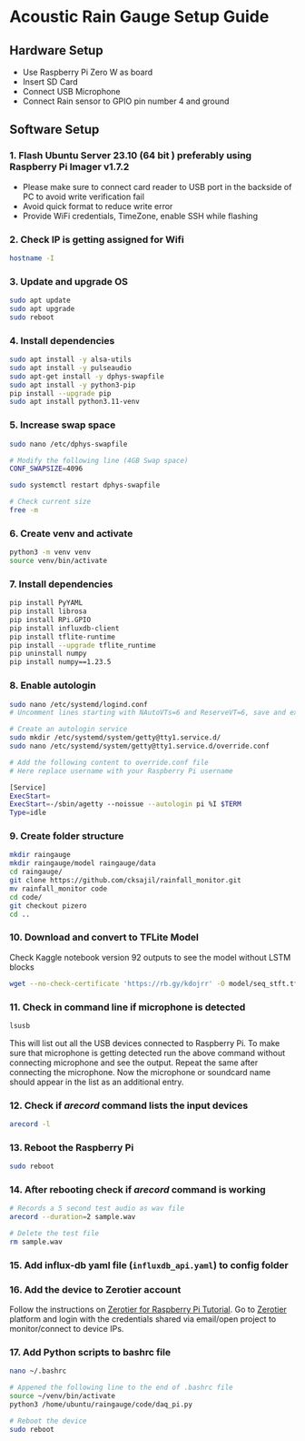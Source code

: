 # Acoustic Rain Gauge Setup Guide

## Hardware Setup
- Use Raspberry Pi Zero W as board 
- Insert SD Card
- Connect USB Microphone
- Connect Rain sensor to GPIO pin number 4 and ground

## Software Setup
### 1. Flash Ubuntu Server 23.10 (64 bit ) preferably using Raspberry Pi Imager v1.7.2

- Please make sure to connect card reader to USB port in the backside of PC to avoid write verification fail
- Avoid quick format to reduce write error
- Provide WiFi credentials, TimeZone, enable SSH while flashing

### 2. Check IP is getting assigned for Wifi

```bash
hostname -I
```

### 3. Update and upgrade OS

```bash
sudo apt update
sudo apt upgrade
sudo reboot
```

### 4. Install dependencies

```bash
sudo apt install -y alsa-utils
sudo apt install -y pulseaudio
sudo apt-get install -y dphys-swapfile
sudo apt install -y python3-pip
pip install --upgrade pip
sudo apt install python3.11-venv
```

### 5. Increase swap space
```bash
sudo nano /etc/dphys-swapfile

# Modify the following line (4GB Swap space)
CONF_SWAPSIZE=4096

sudo systemctl restart dphys-swapfile

# Check current size
free -m
```

### 6. Create venv and activate

```bash
python3 -m venv venv
source venv/bin/activate
```

### 7. Install dependencies

```bash
pip install PyYAML
pip install librosa
pip install RPi.GPIO
pip install influxdb-client
pip install tflite-runtime
pip install --upgrade tflite_runtime
pip uninstall numpy
pip install numpy==1.23.5
```

### 8. Enable autologin 
```bash
sudo nano /etc/systemd/logind.conf
# Uncomment lines starting with NAutoVTs=6 and ReserveVT=6, save and exit

# Create an autologin service
sudo mkdir /etc/systemd/system/getty@tty1.service.d/
sudo nano /etc/systemd/system/getty@tty1.service.d/override.conf

# Add the following content to override.conf file
# Here replace username with your Raspberry Pi username

[Service]
ExecStart=
ExecStart=-/sbin/agetty --noissue --autologin pi %I $TERM
Type=idle
```


### 9. Create folder structure

```bash
mkdir raingauge
mkdir raingauge/model raingauge/data
cd raingauge/
git clone https://github.com/cksajil/rainfall_monitor.git
mv rainfall_monitor code
cd code/
git checkout pizero
cd ..
```

### 10. Download and convert to TFLite Model

Check Kaggle notebook version 92 outputs to see the model without LSTM blocks
```bash
wget --no-check-certificate 'https://rb.gy/kdojrr' -O model/seq_stft.tflite
```


### 11. Check in command line if microphone is detected

```bash
lsusb
```
This will list out all the USB devices connected to Raspberry Pi. To make sure that microphone is getting detected run the above command without connecting microphone and see the output. Repeat the same after connecting the microphone. Now the microphone or soundcard name should appear in the list as an additional entry.

### 12. Check if $arecord$ command lists the input devices

```bash
arecord -l
```

### 13. Reboot the Raspberry Pi

```bash
sudo reboot
```

### 14. After rebooting check if $arecord$ command is working

```bash
# Records a 5 second test audio as wav file
arecord --duration=2 sample.wav

# Delete the test file
rm sample.wav
```

### 15. Add influx-db yaml file (`influxdb_api.yaml`) to config folder

### 16. Add the device to Zerotier account

Follow the instructions on [Zerotier for Raspberry Pi Tutorial](https://pimylifeup.com/raspberry-pi-zerotier/). Go to  [Zerotier](https://my.zerotier.com/) platform and login with the credentials shared via email/open project to monitor/connect to device IPs.

### 17. Add Python scripts to bashrc file  

```bash
nano ~/.bashrc

# Appened the following line to the end of .bashrc file
source ~/venv/bin/activate
python3 /home/ubuntu/raingauge/code/daq_pi.py

# Reboot the device
sudo reboot
```


